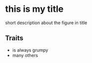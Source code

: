# this is my title
short description about the figure in title

## Traits
* is always grumpy
* many others

